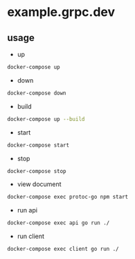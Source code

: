 # example.grpc.dev

## usage

- up

```sh
docker-compose up
```

- down

```sh
docker-compose down
```

- build

```sh
docker-compose up --build
```

- start

```sh
docker-compose start
```

- stop

```sh
docker-compose stop
```

- view document

```sh
docker-compose exec protoc-go npm start
```

- run api

```sh
docker-compose exec api go run ./
```

- run client

```sh
docker-compose exec client go run ./
```

